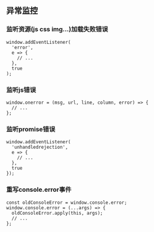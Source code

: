 ## 异常监控
### 监听资源(js css img...)加载失败错误
```
window.addEventListener(
  'error',
  e => {
    // ...
  },
  true
);
```
### 监听js错误
```
window.onerror = (msg, url, line, column, error) => {
  // ...
};
```
### 监听promise错误
```
window.addEventListener(
  'unhandledrejection',
  e => {
    // ...
  },
  true
});
```
### 重写console.error事件
```
const oldConsoleError = window.console.error;
window.console.error = (...args) => {
  oldConsoleError.apply(this, args);
  // ...
};
```